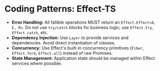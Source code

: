 # Coding Patterns: Effect-TS

- **Error Handling:** All fallible operations MUST return an `Effect.Effect<A, E, R>`. Do not use `try/catch` blocks for business logic; use `Effect.try`, `Effect.catch`, etc.
- **Dependency Injection:** Use `Layer` to provide services and dependencies. Avoid direct instantiation of classes.
- **Concurrency:** Use Effect's built-in concurrency primitives (`Fiber`, `Effect.fork`, `Effect.all`) instead of raw Promises.
- **State Management:** Application state should be managed within Effect services where possible.
